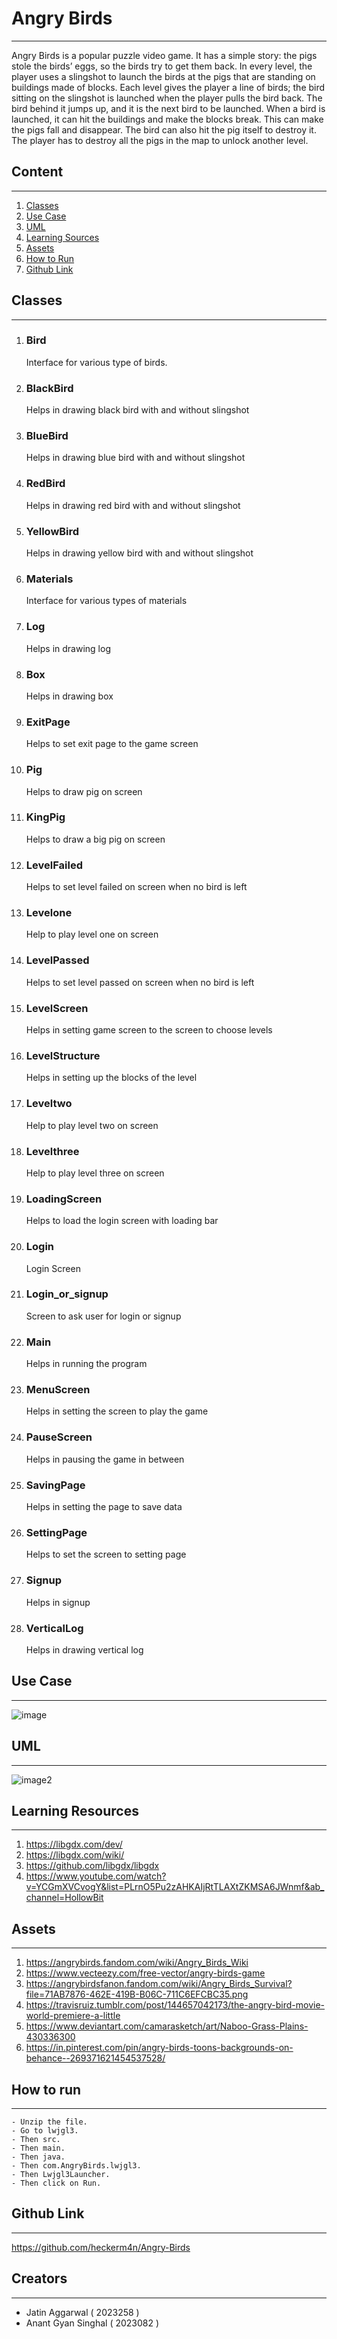 # Angry Birds
___
Angry Birds is a popular puzzle video game. It has a simple story: the pigs stole the birds’ eggs, so the birds try
to get them back. In every level, the player uses a slingshot to launch the birds at the pigs that are standing on
buildings made of blocks. Each level gives the player a line of birds; the bird sitting on the slingshot is launched
when the player pulls the bird back. The bird behind it jumps up, and it is the next bird to be launched.
When a bird is launched, it can hit the buildings and make the blocks break. This can make the pigs fall
and disappear. The bird can also hit the pig itself to destroy it. The player has to destroy all the pigs in the
map to unlock another level.

## Content
___
1. [Classes](#classes)
2. [Use Case](#use-case)
3. [UML](#UML)
4. [Learning Sources](#Leaning-Resources)
5. [Assets](#Assets)
6. [How to Run](#how-to-run)
7. [Github Link](#Github-Link)

## Classes
___
1. ### Bird
   Interface for various type of birds.
2. ### BlackBird
   Helps in drawing black bird with and without slingshot
3. ### BlueBird
   Helps in drawing blue bird with and without slingshot
4. ### RedBird
   Helps in drawing red bird with and without slingshot
5. ### YellowBird
   Helps in drawing yellow bird with and without slingshot
6. ### Materials
   Interface for various types of materials
7. ### Log
   Helps in drawing log
8. ### Box
   Helps in drawing box
9. ### ExitPage
   Helps to set exit page to the game screen
10. ### Pig
    Helps to draw pig on screen
11. ### KingPig
    Helps to draw a big pig on screen
12. ### LevelFailed
    Helps to set level failed on screen when no bird is left
13. ### Levelone
    Help to play level one on screen
14. ### LevelPassed
    Helps to set level passed on screen when no bird is left
15. ### LevelScreen
    Helps in setting game screen to the screen to choose levels
16. ### LevelStructure
    Helps in setting up the blocks of the level
17. ### Leveltwo
    Help to play level two on screen
18. ### Levelthree
    Help to play level three on screen
19. ### LoadingScreen
    Helps to load the login screen with loading bar
20. ### Login
    Login Screen
21. ### Login_or_signup
    Screen to ask user for login or signup
22. ### Main
    Helps in running the program
23. ### MenuScreen
    Helps in setting the screen to play the game
24. ### PauseScreen
    Helps in pausing the game in between
25. ### SavingPage
    Helps in setting the page to save data
26. ### SettingPage
    Helps to set the screen to setting page
27. ### Signup
    Helps in signup
28. ### VerticalLog
    Helps in drawing vertical log

## Use Case
___
![image](usecase.png)

## UML
___
![image2](UML_class_Diagrma_2.png)

## Learning Resources
___
1. https://libgdx.com/dev/
2. https://libgdx.com/wiki/
3. https://github.com/libgdx/libgdx
4. https://www.youtube.com/watch?v=YCGmXVCvogY&list=PLrnO5Pu2zAHKAIjRtTLAXtZKMSA6JWnmf&ab_channel=HollowBit

## Assets
___
1. https://angrybirds.fandom.com/wiki/Angry_Birds_Wiki
2. https://www.vecteezy.com/free-vector/angry-birds-game
3. https://angrybirdsfanon.fandom.com/wiki/Angry_Birds_Survival?file=71AB7876-462E-419B-B06C-711C6EFCBC35.png
4. https://travisruiz.tumblr.com/post/144657042173/the-angry-bird-movie-world-premiere-a-little
5. https://www.deviantart.com/camarasketch/art/Naboo-Grass-Plains-430336300
6. https://in.pinterest.com/pin/angry-birds-toons-backgrounds-on-behance--269371621454537528/

## How to run
___
```
- Unzip the file.
- Go to lwjgl3.
- Then src.
- Then main.
- Then java.
- Then com.AngryBirds.lwjgl3.
- Then Lwjgl3Launcher.
- Then click on Run.
```
## Github Link
____
https://github.com/heckerm4n/Angry-Birds

## Creators
___
- Jatin Aggarwal ( 2023258 )
- Anant Gyan Singhal ( 2023082 )
